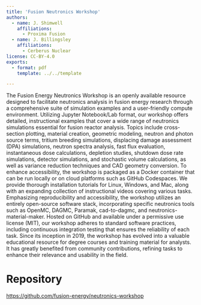 ```yaml
---
title: 'Fusion Neutronics Workshop'
authors:
  - name: J. Shimwell
    affiliations:
      - Proxima Fusion
  - name: J. Billingsley
    affiliations:
      - Cerberus Nuclear
license: CC-BY-4.0
exports:
  - format: pdf
    template: ../../template

---
```


The Fusion Energy Neutronics Workshop is an openly available resource designed to facilitate neutronics analysis in fusion energy research through a comprehensive suite of simulation examples and a user-friendly compute environment.
Utilizing Jupyter Notebook/Lab format, our workshop offers detailed, instructional examples that cover a wide range of neutronics simulations essential for fusion reactor analysis. Topics include cross-section plotting, material creation, geometric modeling, neutron and photon source terms, tritium breeding simulations, displacing damage assessment (DPA) simulations, neutron spectra analysis, fast flux evaluation, instantaneous dose calculations, depletion studies, shutdown dose rate simulations, detector simulations, and stochastic volume calculations, as well as variance reduction techniques and CAD geometry conversion.
To enhance accessibility, the workshop is packaged as a Docker container that can be run locally or on cloud platforms such as GitHub Codespaces. We provide thorough installation tutorials for Linux, Windows, and Mac, along with an expanding collection of instructional videos covering various tasks.
Emphasizing reproducibility and accessibility, the workshop utilizes an entirely open-source software stack, incorporating specific neutronics tools such as OpenMC, DAGMC, Paramak, cad-to-dagmc, and neutronics-material-maker.
Hosted on GitHub and available under a permissive use license (MIT), our workshop adheres to standard software practices, including continuous integration testing that ensures the reliability of each task.
Since its inception in 2019, the workshop has evolved into a valuable educational resource for degree courses and training material for analysts. It has greatly benefited from community contributions, refining tasks to enhance their relevance and usability in the field.


# Repository
https://github.com/fusion-energy/neutronics-workshop

